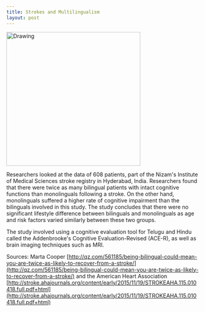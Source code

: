 ```yaml
---
title: Strokes and Multilingualism
layout: post
---
```

<img src="{{ site.url }}images/2015-11-29-image.png" alt="Drawing" style="width: 350px;"/>

Researchers looked at the data of 608 patients, part of the Nizam's Institute of Medical Sciences stroke registry in Hyderabad, India. Researchers found that there were twice as many bilingual patients with intact cognitive functions than monolinguals following a stroke. On the other hand, monolinguals suffered a higher rate of cognitive impairment than the bilinguals involved in this study. The study concludes that there were no significant lifestyle difference between bilinguals and monolinguals as age and risk factors varied similarly between these two groups.

The study involved using a cognitive evaluation tool for Telugu and Hindu called the Addenbrooke's Cognitive Evaluation-Revised (ACE-R), as well as brain imaging techniques such as MRI.

Sources: Marta Cooper [http://qz.com/561185/being-bilingual-could-mean-you-are-twice-as-likely-to-recover-from-a-stroke/](http://qz.com/561185/being-bilingual-could-mean-you-are-twice-as-likely-to-recover-from-a-stroke/) and the American Heart Association [http://stroke.ahajournals.org/content/early/2015/11/19/STROKEAHA.115.010418.full.pdf+html](http://stroke.ahajournals.org/content/early/2015/11/19/STROKEAHA.115.010418.full.pdf+html)
